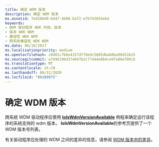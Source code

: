 ```yaml
---
title: 确定 WDM 版本
description: 确定 WDM 版本
ms.assetid: 7ed288d9-6447-4b08-baf2-e7b743654ebd
keywords:
- WDM 驱动程序 WDK 内核，版本
- 版本 WDK WDM
- 兼容性 WDK WDM
- 跨系统兼容性 WDK WDM
ms.date: 06/16/2017
ms.localizationpriority: medium
ms.openlocfilehash: c0d01c7b6e4157dff8edc5685dbab8ba98d51625
ms.sourcegitcommit: e769619bd37e04762c77444e8b4ce9fe86ef09cb
ms.translationtype: MT
ms.contentlocale: zh-CN
ms.lasthandoff: 08/31/2020
ms.locfileid: "89189075"
---
```

# <a name="determining-the-wdm-version"></a>确定 WDM 版本





跨系统 WDM 驱动程序应使用 [**IoIsWdmVersionAvailable**](/windows-hardware/drivers/ddi/wdm/nf-wdm-ioiswdmversionavailable) 例程来确定运行该程序的系统支持的 wdm 版本。 **IoIsWdmVersionAvailable**的参考页提供了一个 WDM 版本号列表。

有关驱动程序应处理的 WDM 之间的差异的信息，请参阅 [WDM 版本中的差异](differences-in-wdm-versions.md)。

 

